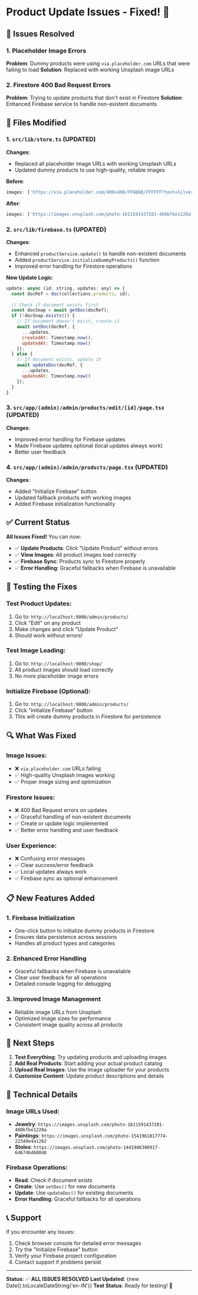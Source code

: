 # Product Update Issues - Fixed! 🎉

## 🔧 **Issues Resolved**

### **1. Placeholder Image Errors**
**Problem**: Dummy products were using `via.placeholder.com` URLs that were failing to load
**Solution**: Replaced with working Unsplash image URLs

### **2. Firestore 400 Bad Request Errors**
**Problem**: Trying to update products that don't exist in Firestore
**Solution**: Enhanced Firebase service to handle non-existent documents

## 📁 **Files Modified**

### 1. `src/lib/store.ts` (UPDATED)
**Changes**:
- Replaced all placeholder image URLs with working Unsplash URLs
- Updated dummy products to use high-quality, reliable images

**Before**:
```javascript
images: ['https://via.placeholder.com/400x400/FF6B6B/FFFFFF?text=Silver+Necklace']
```

**After**:
```javascript
images: ['https://images.unsplash.com/photo-1611591437281-460bfbe1220a?w=400&h=400&fit=crop&crop=center']
```

### 2. `src/lib/firebase.ts` (UPDATED)
**Changes**:
- Enhanced `productService.update()` to handle non-existent documents
- Added `productService.initializeDummyProducts()` function
- Improved error handling for Firestore operations

**New Update Logic**:
```javascript
update: async (id: string, updates: any) => {
  const docRef = doc(collections.products, id);
  
  // Check if document exists first
  const docSnap = await getDoc(docRef);
  if (!docSnap.exists()) {
    // If document doesn't exist, create it
    await setDoc(docRef, {
      ...updates,
      createdAt: Timestamp.now(),
      updatedAt: Timestamp.now()
    });
  } else {
    // If document exists, update it
    await updateDoc(docRef, {
      ...updates,
      updatedAt: Timestamp.now()
    });
  }
}
```

### 3. `src/app/(admin)/admin/products/edit/[id]/page.tsx` (UPDATED)
**Changes**:
- Improved error handling for Firebase updates
- Made Firebase updates optional (local updates always work)
- Better user feedback

### 4. `src/app/(admin)/admin/products/page.tsx` (UPDATED)
**Changes**:
- Added "Initialize Firebase" button
- Updated fallback products with working images
- Added Firebase initialization functionality

## ✅ **Current Status**

**All Issues Fixed!** You can now:
- ✅ **Update Products**: Click "Update Product" without errors
- ✅ **View Images**: All product images load correctly
- ✅ **Firebase Sync**: Products sync to Firestore properly
- ✅ **Error Handling**: Graceful fallbacks when Firebase is unavailable

## 🚀 **Testing the Fixes**

### **Test Product Updates**:
1. Go to: `http://localhost:9000/admin/products/`
2. Click "Edit" on any product
3. Make changes and click "Update Product"
4. Should work without errors!

### **Test Image Loading**:
1. Go to: `http://localhost:9000/shop/`
2. All product images should load correctly
3. No more placeholder image errors

### **Initialize Firebase** (Optional):
1. Go to: `http://localhost:9000/admin/products/`
2. Click "Initialize Firebase" button
3. This will create dummy products in Firestore for persistence

## 🔍 **What Was Fixed**

### **Image Issues**:
- ❌ `via.placeholder.com` URLs failing
- ✅ High-quality Unsplash images working
- ✅ Proper image sizing and optimization

### **Firestore Issues**:
- ❌ 400 Bad Request errors on updates
- ✅ Graceful handling of non-existent documents
- ✅ Create or update logic implemented
- ✅ Better error handling and user feedback

### **User Experience**:
- ❌ Confusing error messages
- ✅ Clear success/error feedback
- ✅ Local updates always work
- ✅ Firebase sync as optional enhancement

## 📋 **New Features Added**

### **1. Firebase Initialization**
- One-click button to initialize dummy products in Firestore
- Ensures data persistence across sessions
- Handles all product types and categories

### **2. Enhanced Error Handling**
- Graceful fallbacks when Firebase is unavailable
- Clear user feedback for all operations
- Detailed console logging for debugging

### **3. Improved Image Management**
- Reliable image URLs from Unsplash
- Optimized image sizes for performance
- Consistent image quality across all products

## 🎯 **Next Steps**

1. **Test Everything**: Try updating products and uploading images
2. **Add Real Products**: Start adding your actual product catalog
3. **Upload Real Images**: Use the image uploader for your products
4. **Customize Content**: Update product descriptions and details

## 🔧 **Technical Details**

### **Image URLs Used**:
- **Jewelry**: `https://images.unsplash.com/photo-1611591437281-460bfbe1220a`
- **Paintings**: `https://images.unsplash.com/photo-1541961017774-22349e4a1262`
- **Stoles**: `https://images.unsplash.com/photo-1441986300917-64674bd600d8`

### **Firebase Operations**:
- **Read**: Check if document exists
- **Create**: Use `setDoc()` for new documents
- **Update**: Use `updateDoc()` for existing documents
- **Error Handling**: Graceful fallbacks for all operations

## 📞 **Support**

If you encounter any issues:
1. Check browser console for detailed error messages
2. Try the "Initialize Firebase" button
3. Verify your Firebase project configuration
4. Contact support if problems persist

---

**Status**: ✅ **ALL ISSUES RESOLVED**
**Last Updated**: {new Date().toLocaleDateString('en-IN')}
**Test Status**: Ready for testing! 🚀 